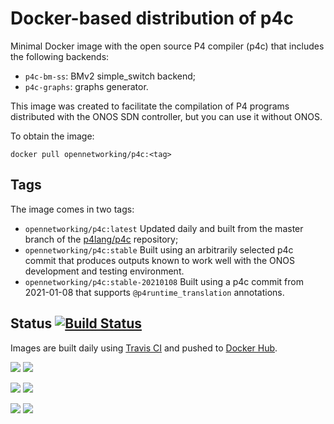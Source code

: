 # Docker-based distribution of p4c

Minimal Docker image with the open source P4 compiler (p4c) that includes the
following backends:

* `p4c-bm-ss`: BMv2 simple_switch backend;
* `p4c-graphs`: graphs generator.

This image was created to facilitate the compilation of P4 programs distributed
with the ONOS SDN controller, but you can use it without ONOS.

To obtain the image:

    docker pull opennetworking/p4c:<tag>

## Tags

The image comes in two tags:

* `opennetworking/p4c:latest` Updated daily and built from the master branch of
  the [p4lang/p4c][p4c] repository;
* `opennetworking/p4c:stable` Built using an arbitrarily selected p4c commit that
  produces outputs known to work well with the ONOS development and testing
  environment.
* `opennetworking/p4c:stable-20210108` Built using a p4c commit from 2021-01-08 that
  supports `@p4runtime_translation` annotations.

## Status [![Build Status](https://travis-ci.org/opennetworkinglab/p4c-docker.svg?branch=master)][Travis]

Images are built daily using [Travis CI][Travis] and pushed to 
[Docker Hub][Docker Hub].

[![](https://images.microbadger.com/badges/version/opennetworking/p4c:latest.svg)](https://microbadger.com/images/opennetworking/p4c:latest)
[![](https://images.microbadger.com/badges/image/opennetworking/p4c:latest.svg)](https://microbadger.com/images/opennetworking/p4c:latest)

[![](https://images.microbadger.com/badges/version/opennetworking/p4c:stable.svg)](https://microbadger.com/images/opennetworking/p4c:stable)
[![](https://images.microbadger.com/badges/image/opennetworking/p4c:stable.svg)](https://microbadger.com/images/opennetworking/p4c:stable)

[![](https://images.microbadger.com/badges/version/opennetworking/p4c:stable-20210108.svg)](https://microbadger.com/images/opennetworking/p4c:stable-20210108)
[![](https://images.microbadger.com/badges/image/opennetworking/p4c:stable-20210108.svg)](https://microbadger.com/images/opennetworking/p4c:stable-20210108)

[Travis]: https://travis-ci.org/opennetworkinglab/p4c-docker
[Docker Hub]: https://hub.docker.com/r/opennetworking/p4c
[p4c]: https://github.com/p4lang/p4c
